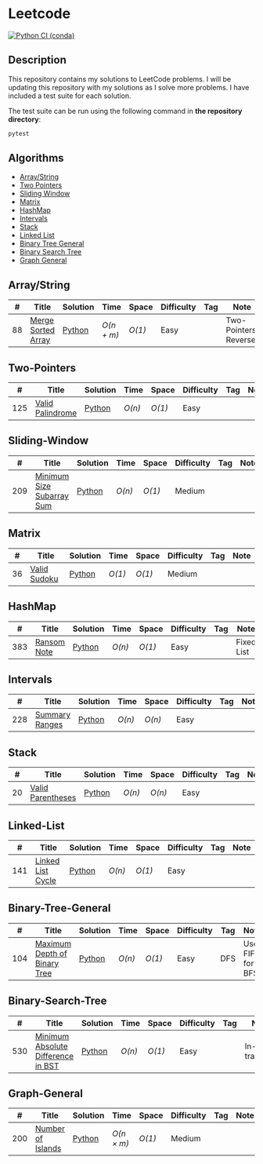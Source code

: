 # Leetcode
[![Python CI (conda)](https://github.com/mathusanMe/LeetCode/actions/workflows/python-package-conda.yml/badge.svg)](https://github.com/mathusanMe/LeetCode/actions/workflows/python-package-conda.yml)

## Description
This repository contains my solutions to LeetCode problems. I will be updating this repository with my solutions as I solve more problems. I have included a test suite for each solution. 

The test suite can be run using the following command in **the repository directory**:
```bash
pytest
```

## Algorithms

* [Array/String](https://github.com/mathusanMe/LeetCode#Array\/String)
* [Two Pointers](https://github.com/mathusanMe/LeetCode#Two-Pointers)
* [Sliding Window](https://github.com/mathusanMe/LeetCode#Sliding-Window)
* [Matrix](https://github.com/mathusanMe/LeetCode#Matrix)
* [HashMap](https://github.com/mathusanMe/LeetCode#HashMap)
* [Intervals](https://github.com/mathusanMe/LeetCode#Intervals)
* [Stack](https://github.com/mathusanMe/LeetCode#Stack)
* [Linked List](https://github.com/mathusanMe/LeetCode#Linked-List)
* [Binary Tree General](https://github.com/mathusanMe/LeetCode#Binary-Tree-General)
* [Binary Search Tree](https://github.com/mathusanMe/LeetCode#Binary-Search-Tree)
* [Graph General](https://github.com/mathusanMe/LeetCode#Graph-General)

## Array/String
|  #  | Title           |  Solution       |  Time           | Space           | Difficulty    | Tag          | Note| 
|-----|---------------- | --------------- | --------------- | --------------- | ------------- |--------------|-----|
88 | [Merge Sorted Array](https://leetcode.com/problems/merge-sorted-array/) | [Python](./Python/merge_sorted_array.py) | _O(n + m)_ | _O(1)_ | Easy || Two-Pointers, Reverse |

## Two-Pointers
|  #  | Title           |  Solution       |  Time           | Space           | Difficulty    | Tag          | Note| 
|-----|---------------- | --------------- | --------------- | --------------- | ------------- |--------------|-----|
125 | [Valid Palindrome](https://leetcode.com/problems/valid-palindrome/) | [Python](./Python/valid_palindrome.py) | _O(n)_ | _O(1)_ | Easy || |

## Sliding-Window
|  #  | Title           |  Solution       |  Time           | Space           | Difficulty    | Tag          | Note| 
|-----|---------------- | --------------- | --------------- | --------------- | ------------- |--------------|-----|
209 | [Minimum Size Subarray Sum](https://leetcode.com/problems/minimum-size-subarray-sum/) | [Python](./Python/minimum_size_subarray_sum.py) | _O(n)_ | _O(1)_ | Medium ||  |

## Matrix
|  #  | Title           |  Solution       |  Time           | Space           | Difficulty    | Tag          | Note| 
|-----|---------------- | --------------- | --------------- | --------------- | ------------- |--------------|-----|
36 | [Valid Sudoku](https://leetcode.com/problems/valid-sudoku/) | [Python](./Python/valid_sudoku.py) | _O(1)_ | _O(1)_ | Medium ||  |

## HashMap
|  #  | Title           |  Solution       |  Time           | Space           | Difficulty    | Tag          | Note| 
|-----|---------------- | --------------- | --------------- | --------------- | ------------- |--------------|-----|
383 | [Ransom Note](https://leetcode.com/problems/ransom-note/) | [Python](./Python/ransom_note.py) | _O(n)_ | _O(1)_ | Easy || Fixed List |

## Intervals
|  #  | Title           |  Solution       |  Time           | Space           | Difficulty    | Tag          | Note| 
|-----|---------------- | --------------- | --------------- | --------------- | ------------- |--------------|-----|
228 | [Summary Ranges](https://leetcode.com/problems/summary-ranges/) | [Python](./Python/summary_ranges.py) | _O(n)_ | _O(n)_ | Easy |||

## Stack
|  #  | Title           |  Solution       |  Time           | Space           | Difficulty    | Tag          | Note| 
|-----|---------------- | --------------- | --------------- | --------------- | ------------- |--------------|-----|
20 | [Valid Parentheses](https://leetcode.com/problems/valid-parentheses/) | [Python](./Python/valid_parentheses.py) | _O(n)_ | _O(n)_ | Easy |||

## Linked-List
|  #  | Title           |  Solution       |  Time           | Space           | Difficulty    | Tag          | Note| 
|-----|---------------- | --------------- | --------------- | --------------- | ------------- |--------------|-----|
141 | [Linked List Cycle](https://leetcode.com/problems/linked-list-cycle/) | [Python](./Python/linked_list_cycle.py) | _O(n)_ | _O(1)_ | Easy |||

## Binary-Tree-General
|  #  | Title           |  Solution       |  Time           | Space           | Difficulty    | Tag          | Note| 
|-----|---------------- | --------------- | --------------- | --------------- | ------------- |--------------|-----|
104 | [Maximum Depth of Binary Tree](https://leetcode.com/problems/maximum-depth-of-binary-tree/) | [Python](./Python/maximum_depth_of_binary_tree.py) | _O(n)_ | _O(1)_ | Easy |DFS| Use FIFO for BFS |

## Binary-Search-Tree
|  #  | Title           |  Solution       |  Time           | Space           | Difficulty    | Tag          | Note| 
|-----|---------------- | --------------- | --------------- | --------------- | ------------- |--------------|-----|
530 | [Minimum Absolute Difference in BST](https://leetcode.com/problems/minimum-absolute-difference-in-bst/) | [Python](./Python/minimum_absolute_difference_in_bst.py) | _O(n)_ | _O(1)_ | Easy ||In-order traversal|

## Graph-General
|  #  | Title           |  Solution       |  Time           | Space           | Difficulty    | Tag          | Note| 
|-----|---------------- | --------------- | --------------- | --------------- | ------------- |--------------|-----|
200 | [Number of Islands](https://leetcode.com/problems/number-of-islands/) | [Python](./Python/number_of_islands.py) | _O($n \times m$)_ | _O(1)_ | Medium |||